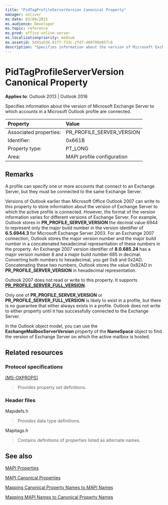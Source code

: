```yaml
---
title: "PidTagProfileServerVersion Canonical Property" 
manager: soliver
ms.date: 03/09/2015
ms.audience: Developer
ms.topic: reference
ms.prod: office-online-server
ms.localizationpriority: medium
ms.assetid: 5d41a536-81ff-733c-2fd7-460798e057c8
description: "Specifies information about the version of Microsoft Exchange Server to which accounts in a Microsoft Outlook profile are connected."
---
```


# PidTagProfileServerVersion Canonical Property

**Applies to**: Outlook 2013 | Outlook 2016
  
Specifies information about the version of Microsoft Exchange Server to which accounts in a Microsoft Outlook profile are connected.
  
|Property |Value |
|:-----|:-----|
|Associated properties:  <br/> |PR_PROFILE_SERVER_VERSION  <br/> |
|Identifier:  <br/> |0x661B  <br/> |
|Property type:  <br/> |PT_LONG  <br/> |
|Area:  <br/> |MAPI profile configuration  <br/> |

## Remarks

A profile can specify one or more accounts that connect to an Exchange Server, but they must be connected to the same Exchange Server.
  
Versions of Outlook earlier than Microsoft Office Outlook 2007 can write to this property to store information about the version of Exchange Server to which the active profile is connected. However, the format of the version information varies for different versions of Exchange Server. For example, Outlook stores in **PR_PROFILE_SERVER_VERSION** the decimal value 6944 to represent only the major build number in the version identifier of **6.5.6944.3** for Microsoft Exchange Server 2003. For an Exchange 2007 connection, Outlook stores the major version number and the major build number in a concatenated hexadecimal representation of these numbers in the property. An Exchange 2007 version identifier of **8.0.685.24** has a major version number 8 and a major build number 685 in decimal. Converting both numbers to hexadecimal, you get 0x8 and 0x2AD. Concatenating these two numbers, Outlook stores the value 0x82AD in **PR_PROFILE_SERVER_VERSION** in hexadecimal representation.
  
Outlook 2007 does not read or write to this property. It supports **[PR_PROFILE_SERVER_FULL_VERSION](pidtagprofileserverfullversion-canonical-property.md)**.
  
Only one of **PR_PROFILE_SERVER_VERSION** or **PR_PROFILE_SERVER_FULL_VERSION** is likely to exist in a profile, but there is no guarantee that either always exists in a profile. Outlook does not write to either property until it has successfully connected to the Exchange Server.
  
In the Outlook object model, you can use the **ExchangeMailboxServerVersion** property of the **NameSpace** object to find the version of Exchange Server on which the active mailbox is hosted.
  
## Related resources

### Protocol specifications

[[MS-OXPROPS]](https://msdn.microsoft.com/library/f6ab1613-aefe-447d-a49c-18217230b148%28Office.15%29.aspx)
  
> Provides property set definitions.

### Header files

Mapidefs.h
  
> Provides data type definitions.

Mapitags.h
  
> Contains definitions of properties listed as alternate names.

## See also

[MAPI Properties](mapi-properties.md)
  
[MAPI Canonical Properties](mapi-canonical-properties.md)
  
[Mapping Canonical Property Names to MAPI Names](mapping-canonical-property-names-to-mapi-names.md)
  
[Mapping MAPI Names to Canonical Property Names](mapping-mapi-names-to-canonical-property-names.md)
